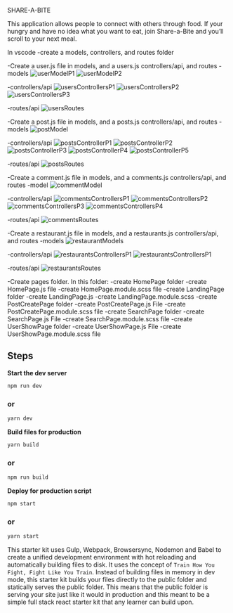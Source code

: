 SHARE-A-BITE

This application allows people to connect with others through food.
If your hungry and have no idea what you want to eat, join Share-a-Bite and you’ll scroll to your next meal.

In vscode
-create a models, controllers, and routes folder
	  
-Create a user.js file in models, and a users.js controllers/api, and routes
-models
![userModelP1](<Screenshot 2024-03-20 at 7.48.01 PM.png>)
![userModelP2](<Screenshot 2024-03-20 at 7.50.31 PM.png>)

-controllers/api
![usersControllersP1](<Screenshot 2024-03-20 at 7.55.18 PM.png>)
![usersControllersP2](<Screenshot 2024-03-20 at 7.56.07 PM.png>)
![usersControllersP3](<Screenshot 2024-03-20 at 7.56.59 PM.png>)

-routes/api
![usersRoutes](<Screenshot 2024-03-20 at 8.07.50 PM.png>)

-Create a post.js file in models, and a posts.js controllers/api, and routes
-models
![postModel](<Screenshot 2024-03-20 at 7.52.28 PM.png>)

-controllers/api
![postsControllerP1](<Screenshot 2024-03-20 at 7.58.21 PM.png>)
![postsControllerP2](<Screenshot 2024-03-20 at 7.59.07 PM.png>)
![postsControllerP3](<Screenshot 2024-03-20 at 7.59.30 PM.png>)
![postsControllerP4](<Screenshot 2024-03-20 at 8.00.16 PM.png>)
![postsControllerP5](<Screenshot 2024-03-20 at 8.00.44 PM.png>)

-routes/api
![postsRoutes](<Screenshot 2024-03-20 at 8.09.16 PM.png>)

-Create a comment.js file in models, and a comments.js controllers/api, and routes
-model
![commentModel](<Screenshot 2024-03-20 at 7.53.25 PM.png>)

-controllers/api
![commentsControllersP1](<Screenshot 2024-03-20 at 8.02.08 PM.png>)
![commentsControllersP2](<Screenshot 2024-03-20 at 8.02.33 PM.png>)
![commentsControllersP3](<Screenshot 2024-03-20 at 8.03.00 PM.png>)
![commentsControllersP4](<Screenshot 2024-03-20 at 8.03.24 PM.png>)

-routes/api
![commentsRoutes](<Screenshot 2024-03-20 at 8.10.24 PM.png>)

-Create a restaurant.js file in models, and a restaurants.js controllers/api, and routes
-models
![restaurantModels](<Screenshot 2024-03-20 at 7.53.56 PM.png>)

-controllers/api
![restaurantsControllersP1](<Screenshot 2024-03-20 at 8.05.14 PM.png>)
![restaurantsControllersP1](<Screenshot 2024-03-20 at 8.05.39 PM.png>)

-routes/api
![restaurantsRoutes](<Screenshot 2024-03-20 at 8.11.33 PM.png>)

-Create pages folder. In this folder:
	-create HomePage folder
		-create HomePage.js file
		-create HomePage.module.scss file
	-create LandingPage folder
		-create LandingPage.js
		-create LandingPage.module.scss
	-create PostCreatePage folder
		-create PostCreatePage.js File
		-create PostCreatePage.module.scss file
	-create SearchPage folder
		-create SearchPage.js File
		-create SearchPage.module.scss file
	-create UserShowPage folder
		-create UserShowPage.js File
		-create UserShowPage.module.scss file


## Steps


**Start the dev server**
```bash
npm run dev
```
### or
```bash
yarn dev
```

**Build files for production**
```bash
yarn build
```
### or

```bash
npm run build
```

**Deploy for production script**
```bash
npm start
```
### or
```bash
yarn start
```


This starter kit uses Gulp, Webpack, Browsersync, Nodemon and Babel to create a unified development environment with hot reloading and automatically building files to disk. It uses the concept of `Train How You Fight, Fight Like You Train`. Instead of building files in memory in dev mode, this starter kit builds your files directly to the public folder and statically serves the public folder. This means that the public folder is serving your site just like it would in production and this meant to be a simple full stack react starter kit that any learner can build upon.